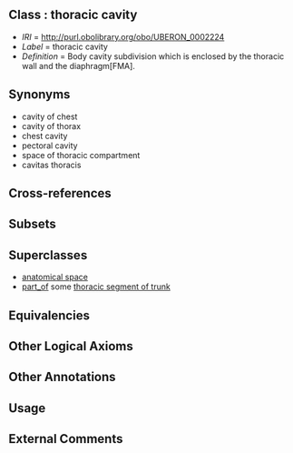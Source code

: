 
## Class : thoracic cavity

 * *IRI* = http://purl.obolibrary.org/obo/UBERON_0002224
 * *Label* = thoracic cavity
 * *Definition* = Body cavity subdivision which is enclosed by the thoracic wall and the diaphragm[FMA].

## Synonyms

 * cavity of chest
 * cavity of thorax
 * chest cavity
 * pectoral cavity
 * space of thoracic compartment
 * cavitas thoracis

## Cross-references


## Subsets


## Superclasses

 * [anatomical space](../../UBERON/64/UBERON_0000464.md)
 * [part_of](../../BFO/50/BFO_0000050.md) some [thoracic segment of trunk](../../UBERON/15/UBERON_0000915.md)

## Equivalencies


## Other Logical Axioms


## Other Annotations


## Usage


## External Comments

